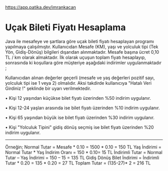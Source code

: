 
https://app.patika.dev/imrankacan

# Uçak Bileti Fiyatı Hesaplama

Java ile mesafeye ve şartlara göre uçak bileti fiyatı hesaplayan programı yapılmaya çalışılmıştır. Kullanıcıdan Mesafe (KM), yaşı ve yolculuk tipi (Tek Yön, Gidiş-Dönüş) bilgileri dışarıdan alınmaktadır. Mesafe başına ücret 0,10 TL / km olarak almaktadır. İlk olarak uçuşun toplam fiyatı hesaplayıp, sonrasında ki koşullara göre müşteriye aşağıdaki indirimler uygulanmaktadır ;

Kullanıcıdan alınan değerler geçerli (mesafe ve yaş değerleri pozitif sayı, yolculuk tipi ise 1 veya 2) olmalıdır. Aksi takdirde kullanıcıya "Hatalı Veri Girdiniz !" şeklinde bir uyarı verilmektedir.

• Kişi 12 yaşından küçükse bilet fiyatı üzerinden %50 indirim uygulanır.

• Kişi 12-24 yaşları arasında ise bilet fiyatı üzerinden %10 indirim uygulanır.

• Kişi 65 yaşından büyük ise bilet fiyatı üzerinden %30 indirim uygulanır.

• Kişi "Yolculuk Tipini" gidiş dönüş seçmiş ise bilet fiyatı üzerinden %20 indirim uygulanır.

------------------------------------------------------------------------------------------------------------------

Örneğin;
Normal Tutar = Mesafe * 0.10 = 1500 * 0.10 = 150 TL
Yaş İndirimi = Normal Tutar * Yaş İndirim Oranı = 150 * 0.10= 15 TL
İndirimli Tutar = Normal Tutar – Yaş İndirimi = 150 – 15 = 135 TL
Gidiş Dönüş Bilet İndirimi = İndirimli Tutar * 0.20 = 135 * 0.20 = 27 TL
Toplam Tutar = (135-27)* 2 = 216 TL
